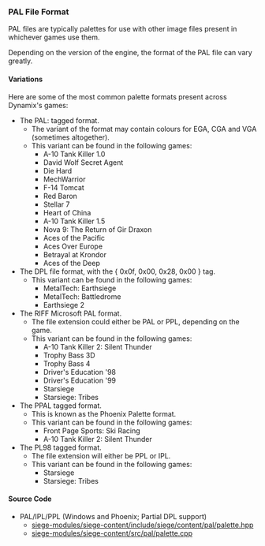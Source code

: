 ### PAL File Format

PAL files are typically palettes for use with other image files present in whichever games use them.

Depending on the version of the engine, the format of the PAL file can vary greatly.

#### Variations

Here are some of the most common palette formats present across Dynamix's games:
* The PAL: tagged format.
    * The variant of the format may contain colours for EGA, CGA and VGA (sometimes altogether).
    * This variant can be found in the following games:
        * A-10 Tank Killer 1.0
        * David Wolf Secret Agent
        * Die Hard
        * MechWarrior
        * F-14 Tomcat
        * Red Baron
        * Stellar 7
        * Heart of China
        * A-10 Tank Killer 1.5
        * Nova 9: The Return of Gir Draxon
        * Aces of the Pacific
        * Aces Over Europe
        * Betrayal at Krondor
        * Aces of the Deep
* The DPL file format, with the { 0x0f, 0x00, 0x28, 0x00 } tag.
    * This variant can be found in the following games:
        * MetalTech: Earthsiege
        * MetalTech: Battledrome
        * Earthsiege 2
* The RIFF Microsoft PAL format.
    * The file extension could either be PAL or PPL, depending on the game.
    * This variant can be found in the following games:
        * A-10 Tank Killer 2: Silent Thunder
        * Trophy Bass 3D
        * Trophy Bass 4
        * Driver's Education '98
        * Driver's Education '99
        * Starsiege
        * Starsiege: Tribes
* The PPAL tagged format.
    * This is known as the Phoenix Palette format.
    * This variant can be found in the following games:
        * Front Page Sports: Ski Racing
        * A-10 Tank Killer 2: Silent Thunder
* The PL98 tagged format.
    * The file extension will either be PPL or IPL.
    * This variant can be found in the following games:
        * Starsiege
        * Starsiege: Tribes

#### Source Code
* PAL/IPL/PPL (Windows and Phoenix; Partial DPL support)
    * [siege-modules/siege-content/include/siege/content/pal/palette.hpp](/siege-modules/siege-content/include/siege/content/pal/palette.hpp)
    * [siege-modules/siege-content/src/pal/palette.cpp](/siege-modules/siege-content/src/pal/palette.cpp)